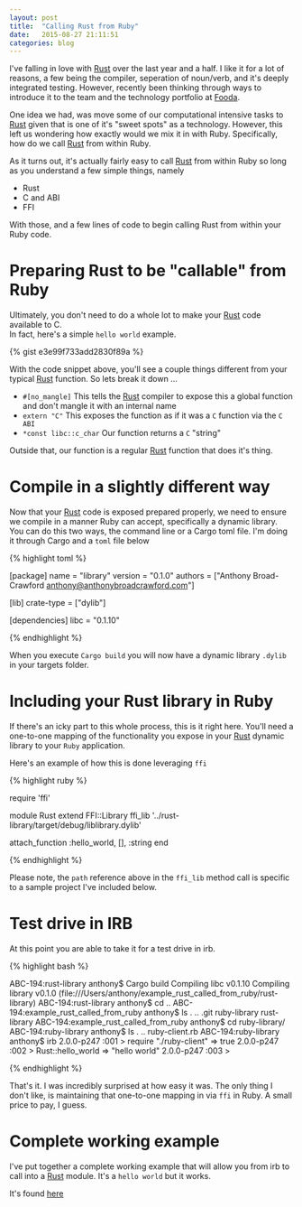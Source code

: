 ```yaml
---
layout: post
title:  "Calling Rust from Ruby"
date:   2015-08-27 21:11:51
categories: blog
---
```

I've falling in love with [Rust][Rust] over the last year and a half.  I like it
for a lot of reasons, a few being the compiler, seperation of noun/verb,
and it's deeply integrated testing.   However, recently been thinking through ways
to introduce it to the team and the technology portfolio at [Fooda][Fooda].

One idea we had, was move some of our computational intensive tasks to [Rust][Rust]
given that is one of it's "sweet spots" as a technology.  However, this left us wondering
how exactly would we mix it in with Ruby.  Specifically, how do we call [Rust][Rust]
from within Ruby.

As it turns out, it's actually fairly easy to call [Rust][Rust] from within Ruby
so long as you understand a few simple things, namely

- Rust
- C and ABI
- FFI

With those, and a few lines of code to begin calling Rust from within your Ruby code.

# Preparing Rust to be "callable" from Ruby
Ultimately, you don't need to do a whole lot to make your [Rust][Rust] code available to C.  
In fact, here's a simple `hello world` example.

{% gist e3e99f733add2830f89a %}

With the code snippet above, you'll see a couple things different from your typical
[Rust][Rust] function.  So lets break it down ...

- `#[no_mangle]`  This tells the [Rust][Rust] compiler to expose this a global function
and don't mangle it with an internal name
- `extern "C"` This exposes the function as if it was a `C` function via the `C ABI`
- `*const libc::c_char` Our function returns a `C` "string"

Outside that, our function is a regular [Rust][Rust] function that does it's thing.

# Compile in a slightly different way
Now that your [Rust][Rust] code is exposed prepared properly, we need to ensure
we compile in a manner Ruby can accept, specifically a dynamic library. You can do this two ways, the command line or a Cargo toml file.  I'm doing it
through Cargo and a `toml` file below

{% highlight toml %}

[package]
name = "library"
version = "0.1.0"
authors = ["Anthony Broad-Crawford <anthony@anthonybroadcrawford.com>"]

[lib]
crate-type = ["dylib"]

[dependencies]
libc = "0.1.10"

{% endhighlight %}

When you execute `Cargo build` you will now have a dynamic library `.dylib` in your
targets folder.

# Including your Rust library in Ruby
If there's an icky part to this whole process, this is it right here.  You'll need a one-to-one
mapping of the functionality you expose in your [Rust][Rust] dynamic library to your `Ruby` application.

Here's an example of how this is done leveraging `ffi`

{% highlight ruby %}

require 'ffi'

module Rust
  extend FFI::Library
  ffi_lib '../rust-library/target/debug/liblibrary.dylib'

  attach_function :hello_world, [], :string
end

{% endhighlight %}

Please note, the `path` reference above in the `ffi_lib` method call is specific to a sample project I've
included below.

# Test drive in IRB
At this point you are able to take it for a test drive in irb.  

{% highlight bash %}

ABC-194:rust-library anthony$ Cargo build
   Compiling libc v0.1.10
   Compiling library v0.1.0 (file:///Users/anthony/example_rust_called_from_ruby/rust-library)
ABC-194:rust-library anthony$ cd ..
ABC-194:example_rust_called_from_ruby anthony$ ls
.            ..           .git         ruby-library rust-library
ABC-194:example_rust_called_from_ruby anthony$ cd ruby-library/
ABC-194:ruby-library anthony$ ls
.              ..             ruby-client.rb
ABC-194:ruby-library anthony$ irb
2.0.0-p247 :001 > require "./ruby-client"
 => true
2.0.0-p247 :002 > Rust::hello_world
 => "hello world"
2.0.0-p247 :003 >



{% endhighlight %}

That's it.  I was incredibly surprised at how easy it was.  The only thing I don't like,
is maintaining that one-to-one mapping in via `ffi` in Ruby.  A small price to pay, I guess.

# Complete working example
I've put together a complete working example that will allow you from irb to call into
a [Rust][Rust] module.  It's a `hello world` but it works.

It's found [here](https://github.com/AnthonyBroadCrawford/example_rust_called_from_ruby)

[Fooda]:    http://www.fooda.com
[Rust]:     https://www.rust-lang.org
